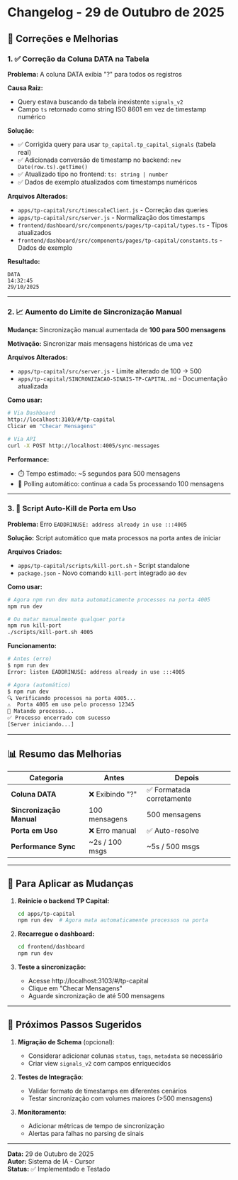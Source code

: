 # Changelog - 29 de Outubro de 2025

## 🔧 Correções e Melhorias

### 1. ✅ Correção da Coluna DATA na Tabela

**Problema:** A coluna DATA exibia "?" para todos os registros

**Causa Raiz:**
- Query estava buscando da tabela inexistente `signals_v2`
- Campo `ts` retornado como string ISO 8601 em vez de timestamp numérico

**Solução:**
- ✅ Corrigida query para usar `tp_capital.tp_capital_signals` (tabela real)
- ✅ Adicionada conversão de timestamp no backend: `new Date(row.ts).getTime()`
- ✅ Atualizado tipo no frontend: `ts: string | number`
- ✅ Dados de exemplo atualizados com timestamps numéricos

**Arquivos Alterados:**
- `apps/tp-capital/src/timescaleClient.js` - Correção das queries
- `apps/tp-capital/src/server.js` - Normalização dos timestamps
- `frontend/dashboard/src/components/pages/tp-capital/types.ts` - Tipos atualizados
- `frontend/dashboard/src/components/pages/tp-capital/constants.ts` - Dados de exemplo

**Resultado:**
```
DATA
14:32:45
29/10/2025
```

---

### 2. 📈 Aumento do Limite de Sincronização Manual

**Mudança:** Sincronização manual aumentada de **100 para 500 mensagens**

**Motivação:** Sincronizar mais mensagens históricas de uma vez

**Arquivos Alterados:**
- `apps/tp-capital/src/server.js` - Limite alterado de 100 → 500
- `apps/tp-capital/SINCRONIZACAO-SINAIS-TP-CAPITAL.md` - Documentação atualizada

**Como usar:**
```bash
# Via Dashboard
http://localhost:3103/#/tp-capital
Clicar em "Checar Mensagens"

# Via API
curl -X POST http://localhost:4005/sync-messages
```

**Performance:**
- ⏱️ Tempo estimado: ~5 segundos para 500 mensagens
- 🔄 Polling automático: continua a cada 5s processando 100 mensagens

---

### 3. 🚀 Script Auto-Kill de Porta em Uso

**Problema:** Erro `EADDRINUSE: address already in use :::4005`

**Solução:** Script automático que mata processos na porta antes de iniciar

**Arquivos Criados:**
- `apps/tp-capital/scripts/kill-port.sh` - Script standalone
- `package.json` - Novo comando `kill-port` integrado ao `dev`

**Como usar:**

```bash
# Agora npm run dev mata automaticamente processos na porta 4005
npm run dev

# Ou matar manualmente qualquer porta
npm run kill-port
./scripts/kill-port.sh 4005
```

**Funcionamento:**
```bash
# Antes (erro)
$ npm run dev
Error: listen EADDRINUSE: address already in use :::4005

# Agora (automático)
$ npm run dev
🔍 Verificando processos na porta 4005...
⚠️  Porta 4005 em uso pelo processo 12345
🔪 Matando processo...
✅ Processo encerrado com sucesso
[Server iniciando...]
```

---

## 📊 Resumo das Melhorias

| Categoria | Antes | Depois |
|-----------|-------|--------|
| **Coluna DATA** | ❌ Exibindo "?" | ✅ Formatada corretamente |
| **Sincronização Manual** | 100 mensagens | 500 mensagens |
| **Porta em Uso** | ❌ Erro manual | ✅ Auto-resolve |
| **Performance Sync** | ~2s / 100 msgs | ~5s / 500 msgs |

---

## 🔄 Para Aplicar as Mudanças

1. **Reinicie o backend TP Capital:**
   ```bash
   cd apps/tp-capital
   npm run dev  # Agora mata automaticamente processos na porta
   ```

2. **Recarregue o dashboard:**
   ```bash
   cd frontend/dashboard
   npm run dev
   ```

3. **Teste a sincronização:**
   - Acesse http://localhost:3103/#/tp-capital
   - Clique em "Checar Mensagens"
   - Aguarde sincronização de até 500 mensagens

---

## 🎯 Próximos Passos Sugeridos

1. **Migração de Schema** (opcional):
   - Considerar adicionar colunas `status`, `tags`, `metadata` se necessário
   - Criar view `signals_v2` com campos enriquecidos

2. **Testes de Integração**:
   - Validar formato de timestamps em diferentes cenários
   - Testar sincronização com volumes maiores (>500 mensagens)

3. **Monitoramento**:
   - Adicionar métricas de tempo de sincronização
   - Alertas para falhas no parsing de sinais

---

**Data:** 29 de Outubro de 2025  
**Autor:** Sistema de IA - Cursor  
**Status:** ✅ Implementado e Testado


